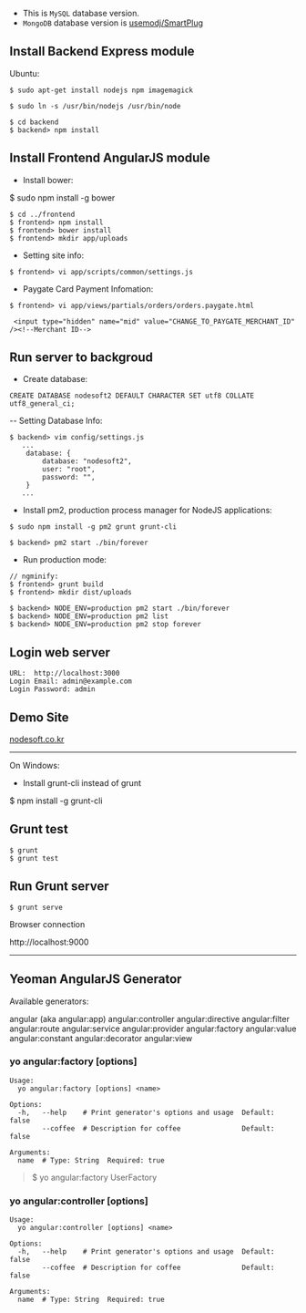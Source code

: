 
- This is `MySQL` database version.
- `MongoDB` database version is [usemodj/SmartPlug](https://github.com/usemodj/smartplug)


## Install Backend Express module
Ubuntu:
```
$ sudo apt-get install nodejs npm imagemagick

$ sudo ln -s /usr/bin/nodejs /usr/bin/node
```

```
$ cd backend
$ backend> npm install
```

## Install Frontend AngularJS module
- Install bower:

 $ sudo npm install -g bower

```
$ cd ../frontend
$ frontend> npm install
$ frontend> bower install
$ frontend> mkdir app/uploads
```

- Setting site info:
```
$ frontend> vi app/scripts/common/settings.js
```

- Paygate Card Payment Infomation:
```
$ frontend> vi app/views/partials/orders/orders.paygate.html

 <input type="hidden" name="mid" value="CHANGE_TO_PAYGATE_MERCHANT_ID" /><!--Merchant ID-->

```

## Run server to backgroud
- Create database:
```
CREATE DATABASE nodesoft2 DEFAULT CHARACTER SET utf8 COLLATE utf8_general_ci;
```

-- Setting Database Info:
```
$ backend> vim config/settings.js
   ...
    database: {
        database: "nodesoft2",
        user: "root",
        password: "",
    }
   ...
```

- Install pm2, production process manager for NodeJS applications:
```
$ sudo npm install -g pm2 grunt grunt-cli

$ backend> pm2 start ./bin/forever
```

- Run production mode:
```
// ngminify:
$ frontend> grunt build
$ frontend> mkdir dist/uploads

$ backend> NODE_ENV=production pm2 start ./bin/forever
$ backend> NODE_ENV=production pm2 list
$ backend> NODE_ENV=production pm2 stop forever

```

## Login web server

```
URL:  http://localhost:3000
Login Email: admin@example.com
Login Password: admin
```

## Demo Site

[nodesoft.co.kr](http://nodesoft.co.kr)


---------------------
On Windows:

 - Install grunt-cli instead of grunt

 $ npm install -g grunt-cli

## Grunt test

```
$ grunt 
$ grunt test
```
## Run Grunt server

```
$ grunt serve
```

Browser connection

 http://localhost:9000



---------------
## Yeoman AngularJS Generator
Available generators:

angular (aka angular:app)
angular:controller
angular:directive
angular:filter
angular:route
angular:service
angular:provider
angular:factory
angular:value
angular:constant
angular:decorator
angular:view


### yo angular:factory [options] <name>

```
Usage:
  yo angular:factory [options] <name>

Options:
  -h,   --help    # Print generator's options and usage  Default: false
        --coffee  # Description for coffee               Default: false

Arguments:
  name  # Type: String  Required: true
```

> $ yo angular:factory  UserFactory

### yo angular:controller [options] <name>

```
Usage:
  yo angular:controller [options] <name>

Options:
  -h,   --help    # Print generator's options and usage  Default: false
        --coffee  # Description for coffee               Default: false

Arguments:
  name  # Type: String  Required: true
```
